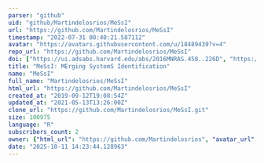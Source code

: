 ```yaml
---
parser: "github"
uid: "github/Martindelosrios/MeSsI"
url: "https://github.com/Martindelosrios/MeSsI"
timestamp: "2022-07-31 00:40:21.587112"
avatar: "https://avatars.githubusercontent.com/u/18489439?v=4"
repo_url: "https://github.com/Martindelosrios/MeSsI"
doi: ["https://ui.adsabs.harvard.edu/abs/2016MNRAS.458..226D", "https://ui.adsabs.harvard.edu/abs/2022ascl.soft07003D/abstract"]
title: "MeSsI: MErging SystemS Identification"
name: "MeSsI"
full_name: "Martindelosrios/MeSsI"
html_url: "https://github.com/Martindelosrios/MeSsI"
created_at: "2019-09-12T19:08:54Z"
updated_at: "2021-05-13T13:26:00Z"
clone_url: "https://github.com/Martindelosrios/MeSsI.git"
size: 100975
language: "R"
subscribers_count: 2
owner: {"html_url": "https://github.com/Martindelosrios", "avatar_url": "https://avatars.githubusercontent.com/u/18489439?v=4", "login": "Martindelosrios", "type": "User"}
date: "2025-10-11 14:23:44.128963"
---
```

